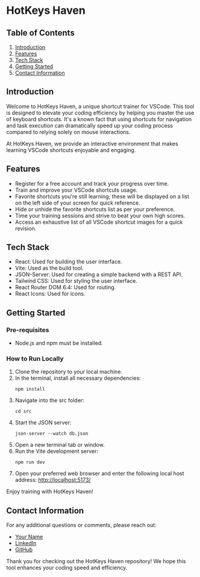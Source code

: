 # HotKeys Haven

## Table of Contents

1. [Introduction](#Introduction)
2. [Features](#Features)
3. [Tech Stack](#Tech-Stack)
4. [Getting Started](#Getting-Started)
5. [Contact Information](#Contact-Information)

## Introduction

Welcome to HotKeys Haven, a unique shortcut trainer for VSCode. This tool is designed to elevate your coding efficiency by helping you master the use of keyboard shortcuts. It's a known fact that using shortcuts for navigation and task execution can dramatically speed up your coding process compared to relying solely on mouse interactions. 

At HotKeys Haven, we provide an interactive environment that makes learning VSCode shortcuts enjoyable and engaging.

## Features

- Register for a free account and track your progress over time.
- Train and improve your VSCode shortcuts usage.
- Favorite shortcuts you're still learning; these will be displayed on a list on the left side of your screen for quick reference.
- Hide or unhide the favorite shortcuts list as per your preference.
- Time your training sessions and strive to beat your own high scores.
- Access an exhaustive list of all VSCode shortcut images for a quick revision.

## Tech Stack

- React: Used for building the user interface.
- Vite: Used as the build tool.
- JSON-Server: Used for creating a simple backend with a REST API.
- Tailwind CSS: Used for styling the user interface.
- React Router DOM 6.4: Used for routing.
- React Icons: Used for icons.

## Getting Started

### Pre-requisites

- Node.js and npm must be installed.

### How to Run Locally

1. Clone the repository to your local machine.
2. In the terminal, install all necessary dependencies:
    ```
    npm install
    ```
3. Navigate into the src folder:
    ```
    cd src
    ```
4. Start the JSON server:
    ```
    json-server --watch db.json
    ```
5. Open a new terminal tab or window.
6. Run the Vite development server:
    ```
    npm run dev
    ```
7. Open your preferred web browser and enter the following local host address: [http://localhost:5173/](http://localhost:5173/)

Enjoy training with HotKeys Haven!

## Contact Information

For any additional questions or comments, please reach out:

- [Your Name](viajohnt@gmail.com)
- [LinkedIn](https://www.linkedin.com/in/viajohnt/)
- [GitHub](https://github.com/viajohnt/)

Thank you for checking out the HotKeys Haven repository! We hope this tool enhances your coding speed and efficiency.


